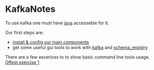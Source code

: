 # KafkaNotes

To use kafka one must have [java](./JavaNotes.md) accesseble for it. 

Our first steps are:

*  [install & config our main components](./basic_installation_notes.md)
*  get some useful gui tools to work with [kafka](./cmak.md) and [schema_registry](./lenses.md)

There are a few excerices to to show basic command line tools usage. 
[Offest exercise 1](./offset_exercise1.md)

